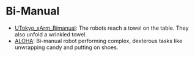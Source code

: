 # Bi-Manual

- [UTokyo_xArm_Bimanual](https://github.com/KeplerC/oed-playground/tree/main/pages/datasets/utokyo_xarm_bimanual_converted_externally_to_rlds.md): The robots reach a towel on the table. They also unfold a wrinkled towel.
- [ALOHA](https://github.com/KeplerC/oed-playground/tree/main/pages/datasets/aloha.md): Bi-manual robot performing complex, dexterous tasks like unwrapping candy and putting on shoes.